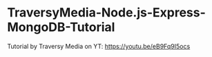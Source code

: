 # TraversyMedia-Node.js-Express-MongoDB-Tutorial
Tutorial by Traversy Media on YT: https://youtu.be/eB9Fq9I5ocs
